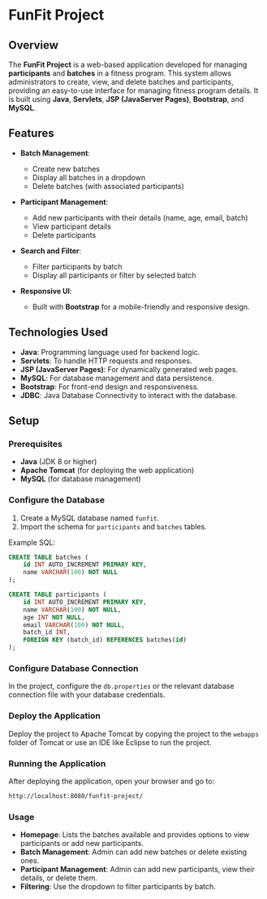 # FunFit Project

## Overview

The **FunFit Project** is a web-based application developed for managing **participants** and **batches** in a fitness program. This system allows administrators to create, view, and delete batches and participants, providing an easy-to-use interface for managing fitness program details. It is built using **Java**, **Servlets**, **JSP (JavaServer Pages)**, **Bootstrap**, and **MySQL**.

## Features

- **Batch Management**: 
  - Create new batches
  - Display all batches in a dropdown
  - Delete batches (with associated participants)
  
- **Participant Management**:
  - Add new participants with their details (name, age, email, batch)
  - View participant details
  - Delete participants

- **Search and Filter**:
  - Filter participants by batch
  - Display all participants or filter by selected batch

- **Responsive UI**: 
  - Built with **Bootstrap** for a mobile-friendly and responsive design.

## Technologies Used

- **Java**: Programming language used for backend logic.
- **Servlets**: To handle HTTP requests and responses.
- **JSP (JavaServer Pages)**: For dynamically generated web pages.
- **MySQL**: For database management and data persistence.
- **Bootstrap**: For front-end design and responsiveness.
- **JDBC**: Java Database Connectivity to interact with the database.

## Setup

### Prerequisites

- **Java** (JDK 8 or higher)
- **Apache Tomcat** (for deploying the web application)
- **MySQL** (for database management)

### Configure the Database

1. Create a MySQL database named `funfit`.
2. Import the schema for `participants` and `batches` tables.

Example SQL:

```sql
CREATE TABLE batches (
    id INT AUTO_INCREMENT PRIMARY KEY,
    name VARCHAR(100) NOT NULL
);

CREATE TABLE participants (
    id INT AUTO_INCREMENT PRIMARY KEY,
    name VARCHAR(100) NOT NULL,
    age INT NOT NULL,
    email VARCHAR(100) NOT NULL,
    batch_id INT,
    FOREIGN KEY (batch_id) REFERENCES batches(id)
);
```

### Configure Database Connection

In the project, configure the `db.properties` or the relevant database connection file with your database credentials.

### Deploy the Application

Deploy the project to Apache Tomcat by copying the project to the `webapps` folder of Tomcat or use an IDE like Eclipse to run the project.

### Running the Application

After deploying the application, open your browser and go to:

```bash
http://localhost:8080/funfit-project/
```

### Usage

- **Homepage**: Lists the batches available and provides options to view participants or add new participants.
- **Batch Management**: Admin can add new batches or delete existing ones.
- **Participant Management**: Admin can add new participants, view their details, or delete them.
- **Filtering**: Use the dropdown to filter participants by batch.

